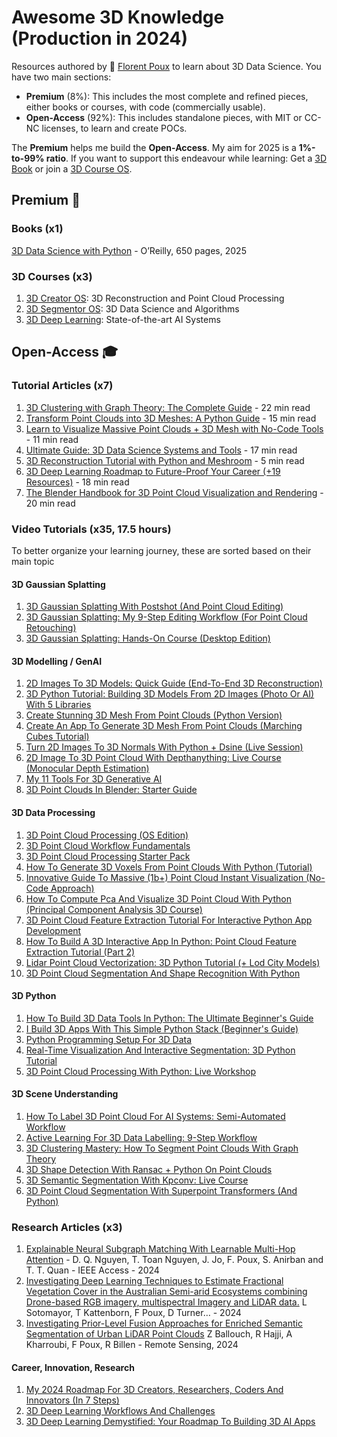 # Awesome 3D Knowledge (Production in 2024)
Resources authored by 🦊 [Florent Poux](https://github.com/florentPoux) to learn about 3D Data Science. You have two main sections:
* **Premium** (8%): This includes the most complete and refined pieces, either books or courses, with code (commercially usable).
* **Open-Access** (92%): This includes standalone pieces, with MIT or CC-NC licenses, to learn and create POCs.

The **Premium** helps me build the **Open-Access**. My aim for 2025 is a **1%-to-99% ratio**. 
If you want to support this endeavour while learning: Get a [3D Book](https://www.amazon.com/Data-Science-Python-Environments-Workflows/dp/1098161335) or join a [3D Course OS](https://learngeodata.eu).

## Premium 🌟
### Books (x1)
[3D Data Science with Python](https://www.amazon.com/Data-Science-Python-Environments-Workflows/dp/1098161335) - O’Reilly, 650 pages, 2025

### 3D Courses (x3)
1. [3D Creator OS](https://learngeodata.eu/3d-course-pack/): 3D Reconstruction and Point Cloud Processing
2. [3D Segmentor OS](https://learngeodata.eu/3d-python-segmentation-course-os/): 3D Data Science and Algorithms
3. [3D Deep Learning](https://learngeodata.eu/3d-deep-learning-course/): State-of-the-art AI Systems

## Open-Access 🎓

### Tutorial Articles (x7)

1. [3D Clustering with Graph Theory: The Complete Guide](https://medium.com/towards-data-science/3d-clustering-with-graph-theory-the-complete-guide-38b21b1c8748?source=your_stories_page-------------------------------------) - 22 min read
2. [Transform Point Clouds into 3D Meshes: A Python Guide](https://medium.com/towards-data-science/transform-point-clouds-into-3d-meshes-a-python-guide-8b0407a780e6?source=your_stories_page-------------------------------------) - 15 min read
3. [Learn to Visualize Massive Point Clouds + 3D Mesh with No-Code Tools](https://medium.com/towards-data-science/learn-to-visualize-massive-point-clouds-3d-mesh-with-no-code-tools-1835dd4be37f?source=your_stories_page-------------------------------------) - 11 min read
4. [Ultimate Guide: 3D Data Science Systems and Tools](https://medium.com/towards-data-science/ultimate-guide-3d-data-science-systems-and-tools-e92aaa8185eb?source=your_stories_page-------------------------------------) - 17 min read
5. [3D Reconstruction Tutorial with Python and Meshroom](https://medium.com/towards-data-science/3d-reconstruction-tutorial-with-python-and-meshroom-2aa37805ab4a?source=your_stories_page-------------------------------------) - 5 min read
6. [3D Deep Learning Roadmap to Future-Proof Your Career (+19 Resources)](https://medium.com/@florentpoux/3d-deep-learning-roadmap-to-future-proof-your-career-19-resources-54724baf0744?source=your_stories_page-------------------------------------) - 18 min read
7. [The Blender Handbook for 3D Point Cloud Visualization and Rendering](https://medium.com/towards-data-science/the-blender-handbook-for-3d-point-cloud-visualization-and-rendering-1700ebe69c7b?source=your_stories_page-------------------------------------) - 20 min read

### Video Tutorials (x35, 17.5 hours)
To better organize your learning journey, these are sorted based on their main topic

#### 3D Gaussian Splatting
1. [3D Gaussian Splatting With Postshot (And Point Cloud Editing)](https://www.youtube.com/watch?v=BptlIy7WQWc&t=67s)
2. [3D Gaussian Splatting: My 9-Step Editing Workflow (For Point Cloud Retouching)](https://www.youtube.com/watch?v=fDendV1k7OM&t=825s)
3. [3D Gaussian Splatting: Hands-On Course (Desktop Edition)](https://www.youtube.com/watch?v=sMgjZT9yHXY)

#### 3D Modelling / GenAI

1. [2D Images To 3D Models: Quick Guide (End-To-End 3D Reconstruction)](https://www.youtube.com/watch?v=3TAs_xi6PAo)
2. [3D Python Tutorial: Building 3D Models From 2D Images (Photo Or AI) With 5 Libraries](https://www.youtube.com/watch?v=5ypQIUbpA7c)
3. [Create Stunning 3D Mesh From Point Clouds (Python Version)](https://www.youtube.com/watch?v=Ydo7RXDl7MM&t=234s)
4. [Create An App To Generate 3D Mesh From Point Clouds (Marching Cubes Tutorial)](https://www.youtube.com/watch?v=bUAVCVZs1wQ&t=587s)
5. [Turn 2D Images To 3D Normals With Python + Dsine (Live Session)](https://www.youtube.com/watch?v=DUFKAW68uMM)
6. [2D Image To 3D Point Cloud With Depthanything: Live Course (Monocular Depth Estimation)](https://www.youtube.com/watch?v=2Jl-ZeQJzwI&t=16s)
7. [My 11 Tools For 3D Generative AI](https://www.youtube.com/watch?v=34scFiLHYuY&t=87s)
8. [3D Point Clouds In Blender: Starter Guide](https://www.youtube.com/watch?v=DCkFhHNeSc0&t=91s)

#### 3D Data Processing

1. [3D Point Cloud Processing (OS Edition)](https://www.youtube.com/watch?v=LGhtbmZfSXA&t=898s)
2. [3D Point Cloud Workflow Fundamentals](https://www.youtube.com/watch?v=ouXWLFwH6nQ&t=6s)
3. [3D Point Cloud Processing Starter Pack](https://www.youtube.com/watch?v=T4959ovXkUg&t=1s)
4. [How To Generate 3D Voxels From Point Clouds With Python (Tutorial)](https://www.youtube.com/watch?v=q2XWi7voV5Y&t=775s)
5. [Innovative Guide To Massive (1b+) Point Cloud Instant Visualization (No-Code Approach)](https://www.youtube.com/watch?v=hTtkzK5pQAI&t=42s)
6. [How To Compute Pca And Visualize 3D Point Cloud With Python (Principal Component Analysis 3D Course)](https://www.youtube.com/watch?v=zgexv3j_z5I)
7. [3D Point Cloud Feature Extraction Tutorial For Interactive Python App Development](https://www.youtube.com/watch?v=WKSJcG97gE4&t=448s)
8. [How To Build A 3D Interactive App In Python: Point Cloud Feature Extraction Tutorial (Part 2)](https://www.youtube.com/watch?v=hIgRhew2V1Y)
9. [Lidar Point Cloud Vectorization: 3D Python Tutorial (+ Lod City Models)](https://www.youtube.com/watch?v=7SPLEDyCrmw&t=697s)
10. [3D Point Cloud Segmentation And Shape Recognition With Python](https://www.youtube.com/watch?v=-OSVKbSsqT0&t=807s)

#### 3D Python

1. [How To Build 3D Data Tools In Python: The Ultimate Beginner's Guide](https://www.youtube.com/watch?v=47lJiEcr4nM&t=82s)
2. [I Build 3D Apps With This Simple Python Stack (Beginner's Guide)](https://www.youtube.com/watch?v=82mihomheRM&t=2s)
3. [Python Programming Setup For 3D Data](https://www.youtube.com/watch?v=h2QiptJYX6c&t=30s)
4. [Real-Time Visualization And Interactive Segmentation: 3D Python Tutorial](https://www.youtube.com/watch?v=rsWcT3HSXf4)
5. [3D Point Cloud Processing With Python: Live Workshop](https://www.youtube.com/watch?v=KovsiQdo2BQ&t=2165s)

#### 3D Scene Understanding

1. [How To Label 3D Point Cloud For AI Systems: Semi-Automated Workflow](https://www.youtube.com/watch?v=PUens0tKD8M)
2. [Active Learning For 3D Data Labelling: 9-Step Workflow](https://www.youtube.com/watch?v=PX_O3d7s0IU&t=355s)
3. [3D Clustering Mastery: How To Segment Point Clouds With Graph Theory](https://www.youtube.com/watch?v=r87ToGLDoIg&t=56s)
4. [3D Shape Detection With Ransac + Python On Point Clouds](https://www.youtube.com/watch?v=BHzQhaxmvEg&t=136s)
5. [3D Semantic Segmentation With Kpconv: Live Course](https://www.youtube.com/watch?v=vW9DJcFEhz8&t=1157s)
6. [3D Point Cloud Segmentation With Superpoint Transformers (And Python)](https://www.youtube.com/watch?v=2qKhpQs9gJw&t=40s)

### Research Articles (x3)

1. [Explainable Neural Subgraph Matching With Learnable Multi-Hop Attention](https://ieeexplore.ieee.org/document/10677500) - D. Q. Nguyen, T. Toan Nguyen, J. Jo, F. Poux, S. Anirban and T. T. Quan - IEEE Access - 2024
2. [Investigating Deep Learning Techniques to Estimate Fractional Vegetation Cover in the Australian Semi-arid Ecosystems combining Drone-based RGB imagery, multispectral Imagery and LiDAR data.](https://scholar.google.com/scholar?oi=bibs&cluster=4389769525099912902&btnI=1&hl=en) L Sotomayor, T Kattenborn, F Poux, D Turner… - 2024
3. [Investigating Prior-Level Fusion Approaches for Enriched Semantic Segmentation of Urban LiDAR Point Clouds](https://scholar.google.com/scholar?oi=bibs&cluster=6461507657511839715&btnI=1&hl=en) Z Ballouch, R Hajji, A Kharroubi, F Poux, R Billen - Remote Sensing, 2024


#### Career, Innovation, Research

1. [My 2024 Roadmap For 3D Creators, Researchers, Coders And Innovators (In 7 Steps)](https://www.youtube.com/watch?v=1S7xh6_MTIo&t=39s)
2. [3D Deep Learning Workflows And Challenges](https://www.youtube.com/watch?v=2PQcSX7nlH8&t=94s)
3. [3D Deep Learning Demystified: Your Roadmap To Building 3D AI Apps](https://www.youtube.com/watch?v=3eEbgVPT9zs&t=12s)
